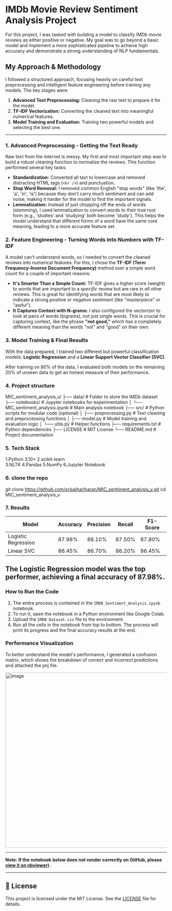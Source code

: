# IMDb Movie Review Sentiment Analysis Project

For this project, I was tasked with building a model to classify IMDb movie reviews as either positive or negative. My goal was to go beyond a basic model and implement a more sophisticated pipeline to achieve high accuracy and demonstrate a strong understanding of NLP fundamentals.

## My Approach & Methodology

I followed a structured approach, focusing heavily on careful text preprocessing and intelligent feature engineering before training any models. The key stages were:

1.  **Advanced Text Preprocessing:** Cleaning the raw text to prepare it for the model.
2.  **TF-IDF Vectorization:** Converting the cleaned text into meaningful numerical features.
3.  **Model Training and Evaluation:** Training two powerful models and selecting the best one.

---

### 1. Advanced Preprocessing - Getting the Text Ready

Raw text from the internet is messy. My first and most important step was to build a robust cleaning function to normalize the reviews. This function performed several key tasks:

* **Standardization:** Converted all text to lowercase and removed distracting HTML tags (`<br />`) and punctuation.
* **Stop Word Removal:** I removed common English "stop words" (like 'the', 'a', 'in', 'is') because they don't carry much sentiment and can add noise, making it harder for the model to find the important signals.
* **Lemmatization:** Instead of just chopping off the ends of words (stemming), I used lemmatization to convert words to their true root form (e.g., 'studies' and 'studying' both become 'study'). This helps the model understand that different forms of a word have the same core meaning, leading to a more accurate feature set.

### 2. Feature Engineering - Turning Words into Numbers with TF-IDF

A model can't understand words, so I needed to convert the cleaned reviews into numerical features. For this, I chose the **TF-IDF (Term Frequency-Inverse Document Frequency)** method over a simple word count for a couple of important reasons:

* **It's Smarter Than a Simple Count:** TF-IDF gives a higher score (weight) to words that are important to a *specific* review but are rare in *all* other reviews. This is great for identifying words that are most likely to indicate a strong positive or negative sentiment (like "masterpiece" or "awful").
* **It Captures Context with N-grams:** I also configured the vectorizer to look at pairs of words (bigrams), not just single words. This is crucial for capturing context, like the phrase **"not good,"** which has a completely different meaning than the words "not" and "good" on their own.

### 3. Model Training & Final Results

With the data prepared, I trained two different but powerful classification models: **Logistic Regression** and a **Linear Support Vector Classifier (SVC)**.

After training on 80% of the data, I evaluated both models on the remaining 20% of unseen data to get an honest measure of their performance.
### 4. Project structure 

MIC_sentiment_analysis_v/
├── data/                          # Folder to store the IMDb dataset
├── notebooks/                     # Jupyter notebooks for experimentation
│   └── MIC_sentiment_analysis.ipynb  # Main analysis notebook
├── src/                           # Python scripts for modular code (optional)
│   ├── preprocessing.py           # Text cleaning and preprocessing functions
│   ├── model.py                   # Model training and evaluation logic
│   └── utils.py                   # Helper functions
├── requirements.txt               # Python dependencies
├── LICENSE                        # MIT License
└── README.md                      # Project documentation

### 5. Tech Stack
1.Python 3.10+
2.scikit-learn    
3.NLTK
4.Pandas
5.NumPy
6.Jupyter Notebook

### 6. clone the repo

git clone https://github.com/srisaihariharan/MIC_sentiment_analysis_v.git
cd MIC_sentiment_analysis_v

### 7. Results

| Model               | Accuracy  | Precision | Recall | F1-Score |
|--------------------|-----------|-----------|--------|----------|
| Logistic Regression| 87.98%    | 88.10%    | 87.50% | 87.80%   |
| Linear SVC         | 86.45%    | 86.70%    | 86.20% | 86.45%   |

**The Logistic Regression model was the top performer, achieving a final accuracy of 87.98%.**
---
### How to Run the Code

1.  The entire process is contained in the `IMDB_Sentiment_Analysis.ipynb` notebook.
2.  To run it, open the notebook in a Python environment like Google Colab.
3.  Upload the `IMDB Dataset.csv` file to the environment.
4.  Run all the cells in the notebook from top to bottom. The process will print its progress and the final accuracy results at the end.
### Performance Visualization

To better understand the model's performance, I generated a confusion matrix, which shows the breakdown of correct and incorrect predictions and attached the pnj file.


<img width="649" height="547" alt="image" src="https://github.com/user-attachments/assets/ab26f93f-8f01-4363-9af2-7f88b11a2144" />

---
**Note: If the notebook below does not render correctly on GitHub, please [view it on nbviewer](https://nbviewer.org/github/srisaihariharan/MIC_sentiment_analysis_v/tree/main/)).**

---
## 📜 License

This project is licensed under the MIT License. See the [LICENSE](LICENSE) file for details.

